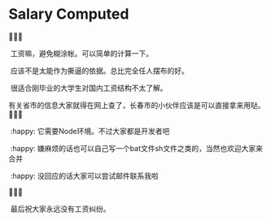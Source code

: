 # Salary Computed
:cherry_blossom::cherry_blossom::cherry_blossom:

​	工资嘛，避免糊涂帐。可以简单的计算一下。

​	应该不是太能作为撕逼的依据。总比完全任人摆布的好。

​	很适合刚毕业的大学生对国内工资结构不太了解。

​	有关省市的信息大家就得在网上查了，长春市的小伙伴应该是可以直接拿来用哒。
:cherry_blossom::cherry_blossom::cherry_blossom:

​	:happy: 它需要Node环境。不过大家都是开发者吧

​	:happy: 嫌麻烦的话也可以自己写一个bat文件sh文件之类的，当然也欢迎大家来合并

​	:happy: 没回应的话大家可以尝试邮件联系我啦

:cherry_blossom::cherry_blossom::cherry_blossom:

​	最后祝大家永远没有工资纠纷。

